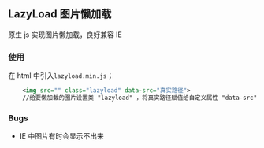 ## LazyLoad 图片懒加载
原生 js 实现图片懒加载，良好兼容 IE

### 使用
在 html 中引入`lazyload.min.js`；

```xml
	<img src="" class="lazyload" data-src="真实路径">
	//给要懒加载的图片设置类 "lazyload" ，将真实路径赋值给自定义属性 "data-src"
```
### Bugs
-	IE 中图片有时会显示不出来
